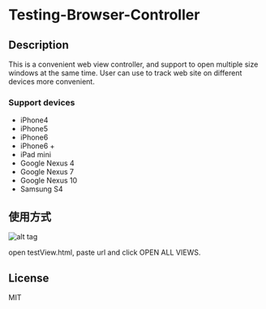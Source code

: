 # Testing-Browser-Controller

## Description

This is a convenient web view controller, and support to open multiple size windows at the same time. User can use to track web site on different devices more convenient.

### Support devices

   - iPhone4
   - iPhone5
   - iPhone6
   - iPhone6 +
   - iPad mini
   - Google Nexus 4
   - Google Nexus 7
   - Google Nexus 10
   - Samsung S4

## 使用方式
![alt tag](https://cloud.githubusercontent.com/assets/429250/10655247/7d330112-78a5-11e5-984a-239b52a76192.png)

open testView.html, paste url and click OPEN ALL VIEWS.


## License

MIT
